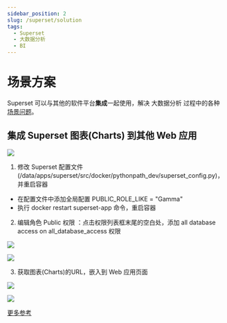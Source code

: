 ```yaml
---
sidebar_position: 2
slug: /superset/solution
tags:
  - Superset
  - 大数据分析
  - BI
---
```


# 场景方案

Superset 可以与其他的软件平台**集成**一起使用，解决 大数据分析 过程中的各种[场景问题](https://superset.apache.org/)。

## 集成 Superset 图表(Charts) 到其他 Web 应用    

![](https://libs.websoft9.com/Websoft9/DocsPicture/en/superset/superset-charts-integrate-websoft9.png)

1. 修改 Superset 配置文件(/data/apps/superset/src/docker/pythonpath_dev/superset_config.py)，并重启容器
- 在配置文件中添加全局配置 PUBLIC_ROLE_LIKE = "Gamma"
- 执行 docker restart superset-app 命令，重启容器

2. 编辑角色 Public 权限 ：点击权限列表框末尾的空白处，添加 all database access on all_database_access 权限  

![](https://libs.websoft9.com/Websoft9/DocsPicture/en/superset/superset-editrole-websoft9.png)

![](https://libs.websoft9.com/Websoft9/DocsPicture/en/superset/superset-add-role-permissions-websoft9.png)

3. 获取图表(Charts)的URL，嵌入到 Web 应用页面  

![](https://libs.websoft9.com/Websoft9/DocsPicture/en/superset/superset-copyurl-websoft9.png)

![](https://libs.websoft9.com/Websoft9/DocsPicture/en/superset/superset-chart-in-page-websoft9.png)

[更多参考](https://github.com/apache/superset/blob/1.5.2/docs/docs/security.mdx)
 



